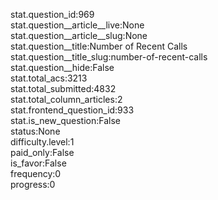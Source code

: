 stat.question_id:969  
stat.question__article__live:None  
stat.question__article__slug:None  
stat.question__title:Number of Recent Calls  
stat.question__title_slug:number-of-recent-calls  
stat.question__hide:False  
stat.total_acs:3213  
stat.total_submitted:4832  
stat.total_column_articles:2  
stat.frontend_question_id:933  
stat.is_new_question:False  
status:None  
difficulty.level:1  
paid_only:False  
is_favor:False  
frequency:0  
progress:0  
